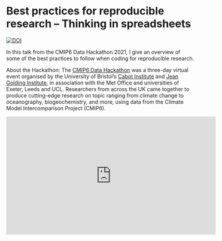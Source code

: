 # Best practices for reproducible research – Thinking in spreadsheets

[![DOI](https://zenodo.org/badge/DOI/10.5281/zenodo.4899476.svg)](https://doi.org/10.5281/zenodo.4899476)

In this talk from the CMIP6 Data Hackathon 2021, I give an overview of some of the best practices to follow when coding
for reproducible research.

About the Hackathon: The [CMIP6 Data Hackathon](https://cmip6moap.github.io) was a three-day virtual event organised by
the University of Bristol’s [Cabot Institute](https://bristol.ac.uk/cabot/) and [Jean Golding Institute](https://bristol.ac.uk/golding/),
in association with the Met Office and universities of Exeter, Leeds and UCL. Researchers from across the UK came
together to produce cutting-edge research on topic ranging from climate change to oceanography, biogeochemistry, and
more, using data from the Climate Model Intercomparison Project (CMIP6).

<iframe width="560" height="315" src="https://www.youtube-nocookie.com/embed/lIanN0DI9R8" title="YouTube video player" frameborder="0" allow="accelerometer; autoplay; clipboard-write; encrypted-media; gyroscope; picture-in-picture" allowfullscreen></iframe>
